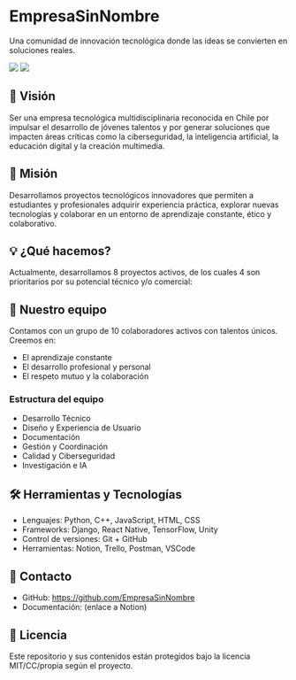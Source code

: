 # EmpresaSinNombre

Una comunidad de innovación tecnológica donde las ideas se convierten en soluciones reales.

![](https://github-readme-stats.vercel.app/api?username=EmpresaSinNombre&theme=dark&hide_border=false&include_all_commits=true&count_private=true)
![](https://github-readme-stats.vercel.app/api/top-langs/?username=EmpresaSinNombre&theme=dark&hide_border=false&include_all_commits=true&count_private=true&layout=compact)

## 🧭 Visión

Ser una empresa tecnológica multidisciplinaria reconocida en Chile por impulsar el desarrollo de jóvenes talentos y por generar soluciones que impacten áreas críticas como la ciberseguridad, la inteligencia artificial, la educación digital y la creación multimedia.

## 🎯 Misión

Desarrollamos proyectos tecnológicos innovadores que permiten a estudiantes y profesionales adquirir experiencia práctica, explorar nuevas tecnologías y colaborar en un entorno de aprendizaje constante, ético y colaborativo.

## 💡 ¿Qué hacemos?

Actualmente, desarrollamos 8 proyectos activos, de los cuales 4 son prioritarios por su potencial técnico y/o comercial:

## 👥 Nuestro equipo

Contamos con un grupo de 10 colaboradores activos con talentos únicos. Creemos en:
- El aprendizaje constante
- El desarrollo profesional y personal
- El respeto mutuo y la colaboración

### Estructura del equipo
- Desarrollo Técnico
- Diseño y Experiencia de Usuario
- Documentación
- Gestión y Coordinación
- Calidad y Ciberseguridad
- Investigación e IA

## 🛠️ Herramientas y Tecnologías

- Lenguajes: Python, C++, JavaScript, HTML, CSS
- Frameworks: Django, React Native, TensorFlow, Unity
- Control de versiones: Git + GitHub
- Herramientas: Notion, Trello, Postman, VSCode

## 🔗 Contacto

- GitHub: https://github.com/EmpresaSinNombre
- Documentación: (enlace a Notion)

## 📜 Licencia

Este repositorio y sus contenidos están protegidos bajo la licencia MIT/CC/propia según el proyecto.
